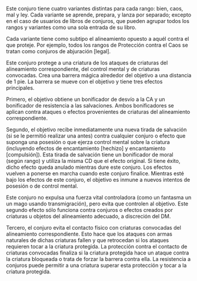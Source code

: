 Este conjuro tiene cuatro variantes distintas para cada rango: bien, caos, mal y ley. Cada variante se aprende, prepara, y lanza por separado; excepto en el caso de usuarios de libros de conjuros, que pueden agrupar todos los rangos y variantes como una sola entrada de su libro.

Cada variante tiene como subtipo el alineamiento opuesto a aquél contra el que proteje. Por ejemplo, todos los rangos de Protección contra el Caos se tratan como conjuros de abjuración [legal].

Este conjuro protege a una criatura de los ataques de criaturas del alineamiento correspondiente, del control mental y de criaturas convocadas. Crea una barrera mágica alrededor del objetivo a una distancia de 1 pie. La barrera se mueve con el objetivo y tiene tres efectos principales.

Primero, el objetivo obtiene un bonificador de desvío a la CA y un bonificador de resistencia a las salvaciones. Ambos bonificadores se aplican contra ataques o efectos provenientes de criaturas del alineamiento correspondiente.

Segundo, el objetivo recibe inmediatamente una nueva tirada de salvación (si se le permitió realizar una antes) contra cualquier conjuro o efecto que suponga una posesión o que ejerza control mental sobre la criatura (incluyendo efectos de encantamiento [hechizo] y encantamiento [compulsión]). Esta tirada de salvación tiene un bonificador de moral (según rango) y utiliza la misma CD que el efecto original. Si tiene éxito, dicho efecto queda anulado mientras dure este conjuro. Los efectos vuelven a ponerse en marcha cuando este conjuro finalice. Mientras esté bajo los efectos de este conjuro, el objetivo es inmune a nuevos intentos de posesión o de control mental.

Este conjuro no expulsa una fuerza vital controladora (como un fantasma un un mago usando transmigración), pero evita que controlen al objetivo. Este segundo efecto sólo funciona contra conjuros o efectos creados por criaturas u objetos del alineamiento adecuado, a discreción del DM.

Tercero, el conjuro evita el contacto físico con criaturas convocadas del alineamiento correspondiente. Esto hace que los ataques con armas naturales de dichas criaturas fallen y que retrocedan si los ataques requieren tocar a la criatura protegida. La protección contra el contacto de criaturas convocadas finaliza si la criatura protegida hace un ataque contra la criatura bloqueada o trata de forzar la barrera contra ella. La resistencia a conjuros puede permitir a una criatura superar esta protección y tocar a la criatura protegida.
